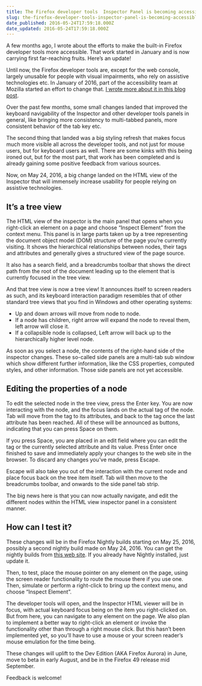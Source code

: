 ```yaml
---
title: The Firefox developer tools  Inspector Panel is becoming accessible
slug: the-firefox-developer-tools-inspector-panel-is-becoming-accessible
date_published: 2016-05-24T17:59:18.000Z
date_updated: 2016-05-24T17:59:18.000Z
---
```


A few months ago, I wrote about the efforts to make the built-in Firefox developer tools more accessible. That work started in January and is now carrying first far-reaching fruits. Here&#8217;s an update!

Until now, the Firefox developer tools are, except for the web console, largely unusable for people with visual impairments, who rely on assistive technologies etc. In January of 2016, part of the accessibility team at Mozilla started an effort to change that. [I wrote more about it in this blog post](https://www.marcozehe.de/2016/01/26/making-the-firefox-developer-tools-accessible/).

Over the past few months, some small changes landed that improved the keyboard navigability of the Inspector and other developer tools panels in general, like bringing more consistency to multi-tabbed panels, more consistent behavior of the tab key etc.

The second thing that landed was a big styling refresh that makes focus much more visible all across the developer tools, and not just for mouse users, but for keyboard users as well. There are some kinks with this being ironed out, but for the most part, that work has been completed and is already gaining some positive feedback from various sources.

Now, on May 24, 2016, a big change landed on the HTML view of the Inspector that will immensely increase usability for people relying on assistive technologies.

## It&#8217;s a tree view

The HTML view of the inspector is the main panel that opens when you right-click an element on a page and choose &#8220;Inspect Element&#8221; from the context menu. This panel is in large parts taken up by a tree representing the document object model (DOM) structure of the page you&#8217;re currently visiting. It shows the hierarchical relationships between nodes, their tags and attributes and generally gives a structured view of the page source.

It also has a search field, and a breadcrumbs toolbar that shows the direct path from the root of the document leading up to the element that is currently focused in the tree view.

And that tree view is now a tree view! It announces itself to screen readers as such, and its keyboard interaction paradigm resembles that of other standard tree views that you find in Windows and other operating systems:

- Up and down arrows will move from node to node.
- If a node has children, right arrow will expand the node to reveal them, left arrow will close it.
- If a collapsible node is collapsed, Left arrow will back up to the hierarchically higher level node.

As soon as you select a node, the contents of the right-hand side of the inspector changes. These so-called side panels are a multi-tab sub window which show different further information, like the CSS properties, computed styles, and other information. Those side panels are not yet accessible.

## Editing the properties of a node

To edit the selected node in the tree view, press the Enter key. You are now interacting with the node, and the focus lands on the actual tag of the node. Tab will move from the tag to its attributes, and back to the tag once the last attribute has been reached. All of these will be announced as buttons, indicating that you can press Space on them.

If you press Space, you are placed in an edit field where you can edit the tag or the currently selected attribute and its value. Press Enter once finished to save and immediately apply your changes to the web site in the browser. To discard any changes you&#8217;ve made, press Escape.

Escape will also take you out of the interaction with the current node and place focus back on the tree item itself. Tab will then move to the breadcrumbs toolbar, and onwards to the side panel tab strip.

The big news here is that you can now actually navigate, and edit the different nodes within the HTML view inspector panel in a consistent manner.

## How can I test it?

These changes will be in the Firefox Nightly builds starting on May 25, 2016, possibly a second nightly build made on May 24, 2016. You can get the nightly builds from [this web site](https:///nightly.mozilla.org/). If you already have Nightly installed, just update it.

Then, to test, place the mouse pointer on any element on the page, using the screen reader functionality to route the mouse there if you use one. Then, simulate or perform a right-click to bring up the context menu, and choose &#8220;Inspect Element&#8221;.

The developer tools will open, and the Inspector HTML viewer will be in focus, with actual keyboard focus being on the item you right-clicked on. But from here, you can navigate to any element on the page. We also plan to implement a better way to right-click an element or invoke the functionality other than through a right mouse click. But this hasn&#8217;t been implemented yet, so you&#8217;ll have to use a mouse or your screen reader&#8217;s mouse emulation for the time being.

These changes will uplift to the Dev Edition (AKA Firefox Aurora) in June, move to beta in early August, and be in the Firefox 49 release mid September.

Feedback is welcome!
